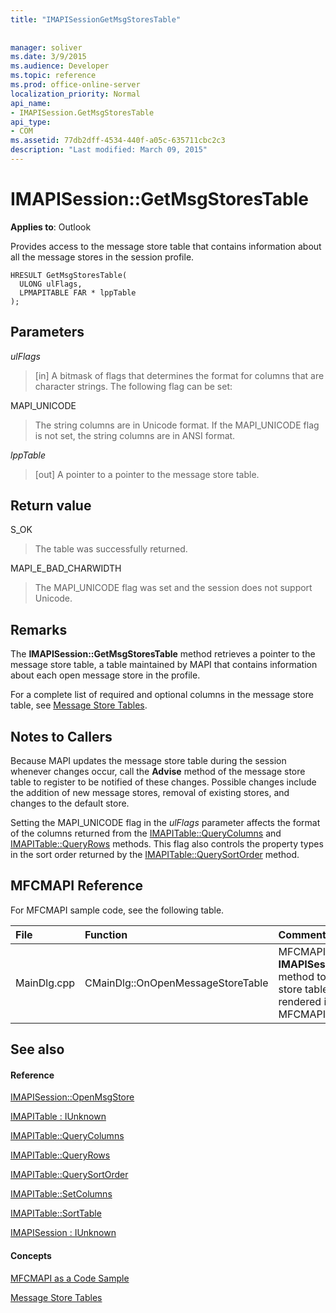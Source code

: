 ```yaml
---
title: "IMAPISessionGetMsgStoresTable"
 
 
manager: soliver
ms.date: 3/9/2015
ms.audience: Developer
ms.topic: reference
ms.prod: office-online-server
localization_priority: Normal
api_name:
- IMAPISession.GetMsgStoresTable
api_type:
- COM
ms.assetid: 77db2dff-4534-440f-a05c-635711cbc2c3
description: "Last modified: March 09, 2015"
---
```


# IMAPISession::GetMsgStoresTable

  
  
**Applies to**: Outlook 
  
Provides access to the message store table that contains information about all the message stores in the session profile.
  
```
HRESULT GetMsgStoresTable(
  ULONG ulFlags,
  LPMAPITABLE FAR * lppTable
);
```

## Parameters

 _ulFlags_
  
> [in] A bitmask of flags that determines the format for columns that are character strings. The following flag can be set:
    
MAPI_UNICODE 
  
> The string columns are in Unicode format. If the MAPI_UNICODE flag is not set, the string columns are in ANSI format.
    
 _lppTable_
  
> [out] A pointer to a pointer to the message store table.
    
## Return value

S_OK 
  
> The table was successfully returned.
    
MAPI_E_BAD_CHARWIDTH 
  
> The MAPI_UNICODE flag was set and the session does not support Unicode.
    
## Remarks

The **IMAPISession::GetMsgStoresTable** method retrieves a pointer to the message store table, a table maintained by MAPI that contains information about each open message store in the profile. 
  
For a complete list of required and optional columns in the message store table, see [Message Store Tables](message-store-tables.md). 
  
## Notes to Callers

Because MAPI updates the message store table during the session whenever changes occur, call the **Advise** method of the message store table to register to be notified of these changes. Possible changes include the addition of new message stores, removal of existing stores, and changes to the default store. 
  
Setting the MAPI_UNICODE flag in the  _ulFlags_ parameter affects the format of the columns returned from the [IMAPITable::QueryColumns](imapitable-querycolumns.md) and [IMAPITable::QueryRows](imapitable-queryrows.md) methods. This flag also controls the property types in the sort order returned by the [IMAPITable::QuerySortOrder](imapitable-querysortorder.md) method. 
  
## MFCMAPI Reference

For MFCMAPI sample code, see the following table.
  
|**File**|**Function**|**Comment**|
|:-----|:-----|:-----|
|MainDlg.cpp  <br/> |CMainDlg::OnOpenMessageStoreTable  <br/> |MFCMAPI uses the **IMAPISession::GetMsgStoresTable** method to obtain the message store table so that it can be rendered in the main dialog box of MFCMAPI.  <br/> |
   
## See also

#### Reference

[IMAPISession::OpenMsgStore](imapisession-openmsgstore.md)
  
[IMAPITable : IUnknown](imapitableiunknown.md)
  
[IMAPITable::QueryColumns](imapitable-querycolumns.md)
  
[IMAPITable::QueryRows](imapitable-queryrows.md)
  
[IMAPITable::QuerySortOrder](imapitable-querysortorder.md)
  
[IMAPITable::SetColumns](imapitable-setcolumns.md)
  
[IMAPITable::SortTable](imapitable-sorttable.md)
  
[IMAPISession : IUnknown](imapisessioniunknown.md)
#### Concepts

[MFCMAPI as a Code Sample](mfcmapi-as-a-code-sample.md)
  
[Message Store Tables](message-store-tables.md)


